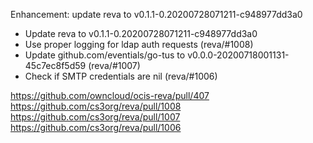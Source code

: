 Enhancement: update reva to v0.1.1-0.20200728071211-c948977dd3a0

- Update reva to v0.1.1-0.20200728071211-c948977dd3a0
- Use proper logging for ldap auth requests (reva/#1008)
- Update github.com/eventials/go-tus to v0.0.0-20200718001131-45c7ec8f5d59 (reva/#1007)
- Check if SMTP credentials are nil (reva/#1006)

https://github.com/owncloud/ocis-reva/pull/407
https://github.com/cs3org/reva/pull/1008
https://github.com/cs3org/reva/pull/1007
https://github.com/cs3org/reva/pull/1006